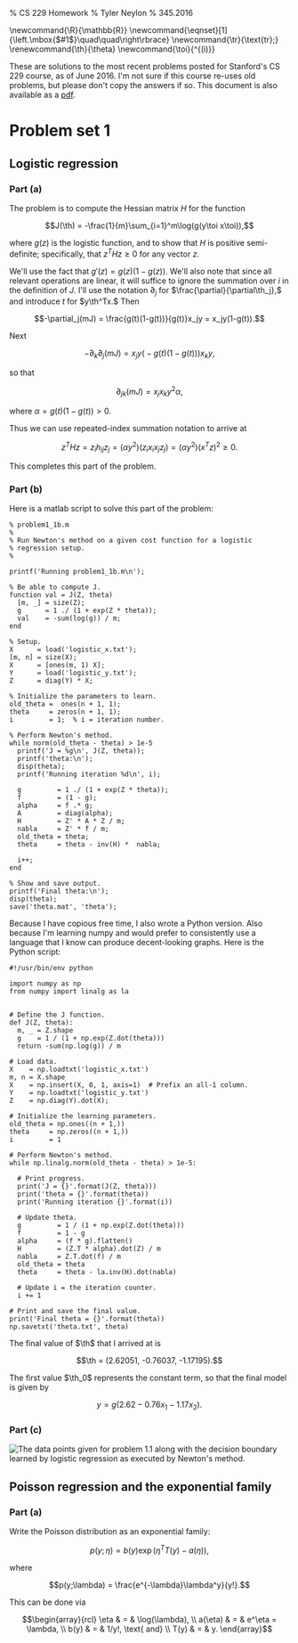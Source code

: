 % CS 229 Homework
% Tyler Neylon
% 345.2016

\newcommand{\R}{\mathbb{R}}
\newcommand{\eqnset}[1]{\left.\mbox{$#1$}\quad\quad\right\rbrace}
\newcommand{\tr}{\text{tr}\;}
\renewcommand{\th}{\theta}
\newcommand{\toi}{^{(i)}}

These are solutions to the most recent problems posted for Stanford's
CS 229 course, as of June 2016. I'm not sure if this course re-uses old
problems, but please don't copy the answers if so.
This document is also available as a
[pdf](http://tylerneylon.com/notes/cs229/cs229hw.pdf).

# Problem set 1

## Logistic regression

### Part (a)

The problem is to compute the Hessian matrix $H$ for the function

$$J(\th) = -\frac{1}{m}\sum_{i=1}^m\log(g(y\toi x\toi)),$$

where $g(z)$ is the logistic function,
and to show that $H$ is positive semi-definite; specifically, that
$z^THz\ge 0$ for any vector $z.$

We'll use the fact that $g'(z) = g(z)(1-g(z)).$
We'll also note that since all relevant operations are linear, it will suffice
to ignore the summation over $i$ in the definition of $J.$
I'll use the notation $\partial_j$ for $\frac{\partial}{\partial\th_j},$
and introduce $t$ for $y\th^Tx.$
Then

$$-\partial_j(mJ) = \frac{g(t)(1-g(t))}{g(t)}x_jy = x_jy(1-g(t)).$$

Next

$$-\partial_k\partial_j(mJ) = x_jy\big(-g(t)(1-g(t))\big)x_ky,$$

so that

$$\partial_{jk}(mJ) = x_jx_ky^2\alpha,$$

where $\alpha = g(t)(1-g(t)) > 0.$

Thus we can use repeated-index summation notation to arrive at

$$z^THz = z_ih_{ij}z_j = (\alpha y^2)(z_ix_ix_jz_j)
        = (\alpha y^2)(x^Tz)^2 \ge 0.$$

This completes this part of the problem.

### Part (b)

Here is a matlab script to solve this part of the problem:

~~~
% problem1_1b.m
%
% Run Newton's method on a given cost function for a logistic
% regression setup.
%

printf('Running problem1_1b.m\n');

% Be able to compute J.
function val = J(Z, theta)
  [m, _] = size(Z);
  g      = 1 ./ (1 + exp(Z * theta));
  val    = -sum(log(g)) / m;
end

% Setup.
X      = load('logistic_x.txt');
[m, n] = size(X);
X      = [ones(m, 1) X];
Y      = load('logistic_y.txt');
Z      = diag(Y) * X;

% Initialize the parameters to learn.
old_theta =  ones(n + 1, 1);
theta     = zeros(n + 1, 1);
i         = 1;  % i = iteration number.

% Perform Newton's method.
while norm(old_theta - theta) > 1e-5
  printf('J = %g\n', J(Z, theta));
  printf('theta:\n');
  disp(theta);
  printf('Running iteration %d\n', i);

  g         = 1 ./ (1 + exp(Z * theta));
  f         = (1 - g);
  alpha     = f .* g;
  A         = diag(alpha);
  H         = Z' * A * Z / m;
  nabla     = Z' * f / m;
  old_theta = theta;
  theta     = theta - inv(H) *  nabla;

  i++;
end

% Show and save output.
printf('Final theta:\n');
disp(theta);
save('theta.mat', 'theta');
~~~

Because I have copious free time, I also wrote a Python
version. Also because I'm learning numpy and would prefer to
consistently use a language that I know can produce decent-looking
graphs. Here is the Python script:

~~~
#!/usr/bin/env python

import numpy as np
from numpy import linalg as la


# Define the J function.
def J(Z, theta):
  m, _ = Z.shape
  g    = 1 / (1 + np.exp(Z.dot(theta)))
  return -sum(np.log(g)) / m

# Load data.
X    = np.loadtxt('logistic_x.txt')
m, n = X.shape
X    = np.insert(X, 0, 1, axis=1)  # Prefix an all-1 column.
Y    = np.loadtxt('logistic_y.txt')
Z    = np.diag(Y).dot(X);

# Initialize the learning parameters.
old_theta = np.ones((n + 1,))
theta     = np.zeros((n + 1,))
i         = 1

# Perform Newton's method.
while np.linalg.norm(old_theta - theta) > 1e-5:

  # Print progress.
  print('J = {}'.format(J(Z, theta)))
  print('theta = {}'.format(theta))
  print('Running iteration {}'.format(i))

  # Update theta.
  g         = 1 / (1 + np.exp(Z.dot(theta)))
  f         = 1 - g
  alpha     = (f * g).flatten()
  H         = (Z.T * alpha).dot(Z) / m
  nabla     = Z.T.dot(f) / m
  old_theta = theta
  theta     = theta - la.inv(H).dot(nabla)

  # Update i = the iteration counter.
  i += 1

# Print and save the final value.
print('Final theta = {}'.format(theta))
np.savetxt('theta.txt', theta)
~~~

The final value of $\th$ that I arrived at is

$$\th = (2.62051, -0.76037, -1.17195).$$

The first value $\th_0$ represents the constant term, so that the final model is
given by

$$y = g(2.62 - 0.76x_1 - 1.17x_2).$$

### Part (c)

![The data points given for problem 1.1 along with the
decision boundary learned by logistic regression as
executed by Newton's method.](images/pr1_1c.png)

## Poisson regression and the exponential family

### Part (a)

Write the Poisson distribution as an exponential family:

$$p(y;\eta) = b(y)\exp\big(\eta^T T(y) - a(\eta)\big),$$

where

$$p(y;\lambda) = \frac{e^{-\lambda}\lambda^y}{y!}.$$

This can be done via

$$\begin{array}{rcl}
\eta & = & \log(\lambda), \\
a(\eta) & = & e^\eta = \lambda, \\
b(y) & = & 1/y!, \text{ and} \\
T(y) & = & y.
\end{array}$$
